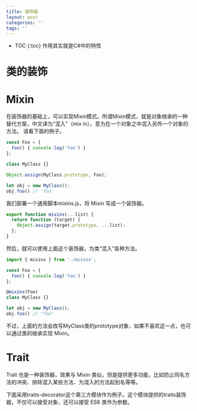 ```yaml
---
title: 装饰器
layout: post
categories: ''
tags: ''
---
```

* TOC
{:toc}
作用其实就是C#中的特性
# 类的装饰
# Mixin
在装饰器的基础上，可以实现Mixin模式。所谓Mixin模式，就是对象继承的一种替代方案，中文译为“混入”（mix in），意为在一个对象之中混入另外一个对象的方法。
请看下面的例子。
```javascript
const Foo = {
  foo() { console.log('foo') }
};

class MyClass {}

Object.assign(MyClass.prototype, Foo);

let obj = new MyClass();
obj.foo() // 'foo'
```
我们部署一个通用脚本mixins.js，将 Mixin 写成一个装饰器。
```javascript
export function mixins(...list) {
  return function (target) {
    Object.assign(target.prototype, ...list);
  };
}
```
然后，就可以使用上面这个装饰器，为类“混入”各种方法。
```javascript
import { mixins } from './mixins';

const Foo = {
  foo() { console.log('foo') }
};

@mixins(Foo)
class MyClass {}

let obj = new MyClass();
obj.foo() // "foo"
```
不过，上面的方法会改写MyClass类的prototype对象，如果不喜欢这一点，也可以通过类的继承实现 Mixin。
# Trait 
Trait 也是一种装饰器，效果与 Mixin 类似，但是提供更多功能，比如防止同名方法的冲突、排除混入某些方法、为混入的方法起别名等等。

下面采用traits-decorator这个第三方模块作为例子。这个模块提供的traits装饰器，不仅可以接受对象，还可以接受 ES6 类作为参数。